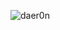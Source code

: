 


<p><img src="https://github-readme-stats.vercel.app/api/top-langs?username=daer0n&theme=dark&show_icons=true&locale=en&layout=compact" alt="daer0n" /></p>


